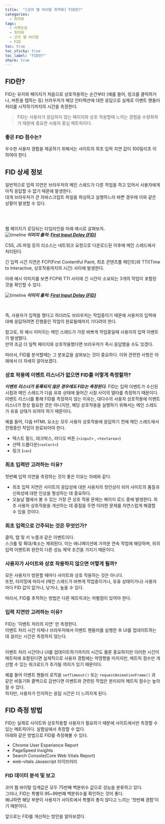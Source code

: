 ```yaml
---
title:  "[코어 웹 바이탈 최적화] FID란?"
categories: 
  - 최적화
tags:
  - 리팩토링
  - 최적화
  - 코어 웹 바이탈
  - FID
toc: true
toc_sticky: true
toc_label: "FID란?"
share: true
---
```


## FID란?

FID는 유저와 페이지가 처음으로 상호작용하는 순간부터 (예를 들어, 링크를 클릭하거나, 버튼을 탭하는 등) 브라우저가 해당 인터렉션에 대한 응답으로 실제로 이벤트 핸들러 처리를 시작하기까지의 시간을 측정한다.
<br>

> FID는 사용자가 응답하지 않는 페이지와 상호 작용할때 느끼는 경험을 수량화하기 때문에 중요한 사용자 중심 메트릭이다. <br>

### 좋은 FID 점수는?
우수한 사용자 경험을 제공하기 위해서는 사이트의 최초 입력 지연 값이 100밀리초 이하여야 한다.


## FID 상세 정보
일반적으로 입력 지연은 브라우저의 메인 스레드가 다른 작업을 하고 있어서 사용자에게 아직 응답할 수 없기 때문에 발생한다. <br>
대개 브라우저가 큰 자바스크립트 파일을 파싱하고 실행하느라 바쁜 경우에 이와 같은 상황이 발생할 수 있다.

<br>
<br>

웹 페이지가 로딩되는 타임라인을 아래 예시로 살펴보자.
<br>
![timeline](https://web-dev.imgix.net/image/admin/9tm3f6pwlHMqNKuFvaP0.svg)
***이미지 출처: [First Input Delay (FID)](https://web.dev/i18n/en/fid/)***

CSS, JS 파일 등의 리소스는 네트워크 요청으로 다운로드된 이후에 메인 스레드에서 처리된다. <br>

긴 입력 시간 지연은 FCP(First Contentful Paint, 최초 콘텐츠풀 페인트)와 TTI(Time to Interactive, 상호작용까지의 시간) 사이에 발생한다. <br>


아래 예시 이미지를 보면 FCP와 TTI 사이에 긴 시간이 소요되는 3개의 작업이 포함된 것을 확인할 수 있다. <br>

![timeline](https://web-dev.imgix.net/image/admin/krOoeuQ4TWCbt9t6v5Wf.svg)
***이미지 출처: [First Input Delay (FID)](https://web.dev/i18n/en/fid/)***


<br>

즉, 사용자가 입력을 했다고 하더라도 브라우저는 작업중이기 때문에 사용자의 입력에 대해 응답하려면 진행중인 작업이 완료될때까지 기다려야 한다. <br>

참고로, 위 예시 이미지는 메인 스레드가 가장 바쁘게 작업중일때 사용자의 입력 이벤트가 발생했다. <br> 만약 조금 더 일찍 페이지와 상호작용했다면 브라우저가 즉시 응답했을 수도 있겠다. <br>

따라서, FID를 분석할때는 그 분포값을 살펴보는 것이 중요하다. 이와 관련한 사항은 아래에서 더 자세히 알아보겠다. <br>


### 상호 작용에 이벤트 리스너가 없으면 FID를 어떻게 측정할까?
***이벤트 리스너가 등록되지 않은 경우에도 FID는 측정된다.***
FID는 입력 이벤트가 수신된 시점과 메인 스레드가 다음 유휴 상태에 들어간 시점 사이의 델타를 측정하기 때문이다. <br>
이벤트 리스너를 통해 FID를 측정하지 않는 이유는, 대다수의 사용자 상호작용에 이벤트 리스너가 항상 필요한 것은 아니지만, 해당 상호작용을 실행하기 위해서는 메인 스레드가 유휴 상태가 되어야 하기 때문이다.
<br>

예를 들어, 다음 HTML 요소는 모두 사용자 상호작용에 응답하기 전에 메인 스레드에서 진행중인 작업이 완료되어야 한다.
<br>

-  텍스트 필드, 테크박스, 라디오 버튼 (`<input>` , `<textarea>`)
-  선택 드롭다운(`<select>`)
-  링크 (`<a>`)


### 최초 입력만 고려하는 이유?
첫번째 입력 지연을 측정하는 것이 좋은 이유는 아래와 같다. <br>


- 최초 입력 지연은 사이트의 응답성에 대한 사용자의 첫인상이 되어 사이트의 품질과 신뢰성에 대한 인상을 형성하는 데 중요하다.
- 오늘날 웹에서 볼 수 있는 가장 큰 상호 작용 문제는 페이지 로드 중에 발생한다. 최초 사용자 상호작용을 개선하는 데 중점을 두면 이러한 문제를 자연스럽게 해결할 수 있을 것이다.



### 최초 입력으로 간주되는 것은 무엇인가?
클릭, 탭 및 키 누름과 같은 이벤트이다. <br>
스크롤 및 확대/축소는 제외된다. 이는 애니메이션에 가까운 연속 작업에 해당하며, 위의 입력 이벤트와 완전히 다른 성능 제약 조건을 가지기 때문이다. <br>


### 사용자가 사이트와 상호 작용하지 않으면 어떻게 될까?
모든 사용자가 방문할 때마다 사이트와 상호 작용하는 것은 아니다. <br>
또한, 타이밍에 따라서 (메인 스레드가 바쁘게 작업중이거나, 유휴 상태이거나) 사용자마다 FID 값이 없거나, 낮거나, 높을 수 있다. <br>

따라서, FID를 추적하는 방법은 다른 메트릭과는 차별점이 있어야 한다.


### 입력 지연만 고려하는 이유?
FID는 '이벤트 처리의 지연' 만 측정한다. <br> 이벤트 처리 시간 자체나 브라우저에서 이벤트 핸들러를 실행한 후 UI를 업데이트하는 데 걸리는 시간은 측정하지 않는다. <br> <br>

이벤트 처리 시간이나 UI를 업데이트하기까지의 시간도 물론 중요하지만 이러한 시간이 메트릭에 포함된다면 실제적으로 사용자 경험에는 악영향을 미치지만, 메트릭 점수만 개선할 수 있는 워크로드가 추가될 여지가 있기 때문이다. <br>

예를 들어 이벤트 핸들러 로직을 `setTimeout()` 또는 `requestAnimationFrame()` 과 같은 비동기화 콜백으로 감싼다면 이벤트와 관련된 작업은 분리되어 메트릭 점수는 높아질 수 있다. <br>
하지만, 사용자가 인지하는 응답 시간은 더 느려지게 된다.


## FID 측정 방법
FID는 실제로 사이트와 상호작용할 사용자가 필요하기 때문에 사이트에서만 측정할 수 있는 메트릭이다. 실험실에서 측정할 수 없다. <br>
아래와 같은 방법으로 FID를 측정해볼 수 있다.

- Chrome User Experience Report
- PageSpeed Insights
- Search Console(Core Web Vitals Report)
- web-vitals Javascript 라이브러리


### FID 데이터 분석 및 보고
코어 웹 바이탈 임계값은 모두 75번째 백분위수 값으로 성능을 분류하고 있다. <br>
그러나, FID는 특별히 95~99번째 백분위수를 확인하는 것이 좋다. <br>
왜냐하면 해당 부분이 사용자가 사이트에서 특별히 좋지 않다고 느끼는 '첫번째 경험'이기 때문이다.

앞으로는 FID를 개선하는 방안을 알아보겠다.
